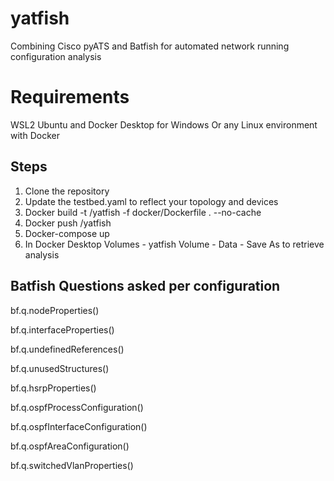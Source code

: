 # yatfish
Combining Cisco pyATS and Batfish for automated network running configuration analysis

# Requirements
WSL2 Ubuntu and Docker Desktop for Windows
Or any Linux environment with Docker

## Steps
1. Clone the repository 
2. Update the testbed.yaml to reflect your topology and devices
3. Docker build -t <your docker handle >/yatfish -f docker/Dockerfile . --no-cache
4. Docker push <your handle>/yatfish
5. Docker-compose up 
6. In Docker Desktop Volumes - yatfish Volume - Data - Save As to retrieve analysis

## Batfish Questions asked per configuration

bf.q.nodeProperties()

bf.q.interfaceProperties()

bf.q.undefinedReferences()

bf.q.unusedStructures()

bf.q.hsrpProperties()

bf.q.ospfProcessConfiguration()

bf.q.ospfInterfaceConfiguration()

bf.q.ospfAreaConfiguration()

bf.q.switchedVlanProperties()